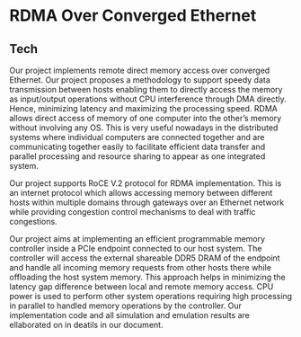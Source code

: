 # RDMA Over Converged Ethernet




## Tech

Our project implements remote direct memory access over converged Ethernet. Our project proposes a methodology to support speedy data transmission between hosts enabling them to directly access the memory as input/output operations without CPU interference through DMA directly. Hence, minimizing latency and maximizing the processing speed. RDMA allows direct access of memory of one computer into the other’s memory without involving any OS. This is very useful nowadays in the distributed systems where individual computers are connected together and are communicating together easily to facilitate efficient data transfer and parallel processing and resource sharing to appear as one integrated system.

Our project supports RoCE V.2 protocol for RDMA implementation. This is an internet protocol which allows accessing memory between different hosts within multiple domains through gateways over an Ethernet network while providing congestion control mechanisms to deal with traffic congestions.

Our project aims at implementing an efficient programmable memory controller inside a PCIe endpoint connected to our host system. The controller will access the external shareable DDR5 DRAM of the endpoint and handle all incoming memory requests from other hosts there while offloading the host system memory. This approach helps in minimizing the latency gap difference between local and remote memory access. CPU power is used to perform other system operations requiring high processing in parallel to handled memory operations by the controller. Our implementation code and all simulation and emulation results are ellaborated on in deatils in our document.






